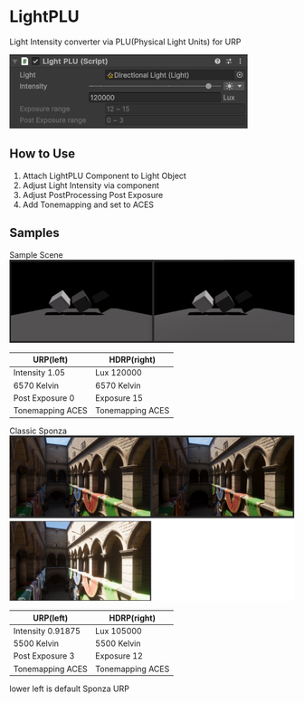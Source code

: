 # LightPLU
 Light Intensity converter via PLU(Physical Light Units) for URP

![image](https://github.com/8izips/LightPLU/blob/images/lightPLU_ui.png)

## How to Use
1. Attach LightPLU Component to Light Object
2. Adjust Light Intensity via component
3. Adjust PostProcessing Post Exposure
4. Add Tonemapping and set to ACES

## Samples

Sample Scene
![image](https://github.com/8izips/LightPLU/blob/images/sampleCompare.png)

| URP(left) | HDRP(right) |
| --- | --- |
| Intensity 1.05 | Lux 120000 |
| 6570 Kelvin | 6570 Kelvin |
| Post Exposure 0 | Exposure 15 |
| Tonemapping ACES | Tonemapping ACES |

Classic Sponza
![image](https://github.com/8izips/LightPLU/blob/images/sponzaCompare.png)

| URP(left) | HDRP(right) |
| --- | --- |
| Intensity 0.91875 | Lux 105000 |
| 5500 Kelvin | 5500 Kelvin |
| Post Exposure 3 | Exposure 12 |
| Tonemapping ACES | Tonemapping ACES |

lower left is default Sponza URP
